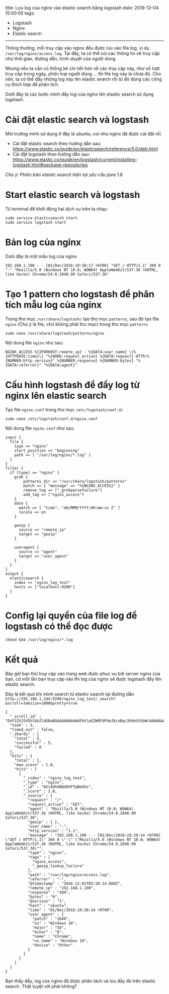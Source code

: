 title: Lưu log của nginx vào elastic search bằng logstash
date: 2016-12-04 15:00:00
tags:
  - Logstash
  - Nginx
  - Elastic search
---

Thông thường, mỗi truy cập vào nginx đều được lưu vào file log, ví dụ `/var/log/nginx/access.log`. Tại đây, ta có thể coi các thông tin về truy cập như thời gian, đường dẫn, trình duyệt của người dùng.

Nhưng nếu ta cần có thống kê chi tiết hơn về các truy cập này, như số lượt truy cập trong ngày, phân loại người dùng ... thì file log này là chưa đủ. Cho nên, ta có thể đẩy những log này lên elastic search rồi từ đó dùng các công cụ thích hợp để phân tích.

<!-- more -->

Dưới đây là các bước mình đẩy log của nginx lên elastic search sử dụng logstash.

# Cài đặt elastic search và logstash

Môi trường mình sử dụng ở đây là ubuntu, coi như nginx đã được cài đặt rồi.

- Cài đặt elastic search theo hướng dẫn sau: https://www.elastic.co/guide/en/elasticsearch/reference/5.0/deb.html
- Cài đặt logstash theo hướng dẫn sau: https://www.elastic.co/guide/en/logstash/current/installing-logstash.html#package-repositories

*Chú ý: Phiên bản elastic search hiện tại yêu cầu java 1.8*

# Start elastic search và logstash

Từ terminal để khởi động hai dịch vụ trên ta chạy:

```
sudo service elasticsearch start
sudo service logstash start
```

# Bản log của nginx

Dưói đây là một mẫu log của nginx

```
192.168.1.100 - - [01/Dec/2016:10:38:17 +0700] "GET / HTTP/1.1" 304 0 "-" "Mozilla/5.0 (Windows NT 10.0; WOW64) AppleWebKit/537.36 (KHTML, like Gecko) Chrome/54.0.2840.99 Safari/537.36"
```

# Tạo 1 pattern cho logstash để phân tích mẫu log của nginx

Trong thư mục `/usr/share/logstash/` tạo thư mục `patterns`, sau đó tạo file `nginx` (Chú ý là file, chứ không phải thư mục) trong thư mục `patterns`

```
sudo nano /usr/share/logstash/patterns/nginx
```

Nội dung file `nginx` như sau:

```
NGINX_ACCESS %{IPORHOST:remote_ip} - %{DATA:user_name} \[%{HTTPDATE:time}\] "%{WORD:request_action} %{DATA:request} HTTP/%{NUMBER:http_version}" %{NUMBER:response} %{NUMBER:bytes} "%{DATA:referrer}" "%{DATA:agent}"
```

# Cấu hình logstash để đẩy log từ nginx lên elastic search

Tạo file `nginx.conf` trong thư mục `/etc/logstash/conf.d/`

```
sudo nano /etc/logstash/conf.d/nginx.conf
```

Nội dung file `nginx.conf` như sau:

```
input {
  file {
    type => "nginx"
    start_position => "beginning"
    path => [ "/var/log/nginx/*.log" ]
  }
}
filter {
  if [type] == "nginx" {
    grok {
        patterns_dir => "/usr/share/logstash/patterns"
        match => { "message" => "%{NGINX_ACCESS}" }
        remove_tag => ["_grokparsefailure"]
        add_tag => ["nginx_access"]
    }
    date {
      match => [ "time", "dd/MMM/YYYY:HH:mm:ss Z" ]
      locale => en
    }

    geoip {
      source => "remote_ip"
      target => "geoip"
    }

    useragent {
      source => "agent"
      target => "user_agent"
    }
  }
}
output {
  elasticsearch {
    index => "nginx_log_test"
    hosts => ["localhost:9200"] 
  }
}
```

# Config lại quyền của file log để logstash có thể đọc được

```
chmod 644 /var/log/nginx/*.log
```

# Kết quả

Bây giờ bạn thử truy cập vào trang web được phục vụ bởi server nginx của bạn, cứ mỗi lần bạn truy cập vào thì log của nginx sẽ được logstash đẩy lên elastic search.

Đây là kết quả khi mình search từ elastic search tại đường dẫn `http://192.168.1.244:9200/nginx_log_test/_search?&scroll=1m&size=1000&pretty=true`

```
{
  "_scroll_id" : "DnF1ZXJ5VGhlbkZldGNoBQAAAAAAAAAdFkhleEZWRFdPUmJXcnBqc3h0eUtGbWcAAAAAAAAAHBZIZXhGVkRXT1JiV3JwanN4dHlLRm1nAAAAAAAAABoWSGV4RlZEV09SYldycGpzeHR5S0ZtZwAAAAAAAAAeFkhleEZWRFdPUmJXcnBqc3h0eUtGbWcAAAAAAAAAGxZIZXhGVkRXT1JiV3JwanN4dHlLRm1n",
  "took" : 3,
  "timed_out" : false,
  "_shards" : {
    "total" : 5,
    "successful" : 5,
    "failed" : 0
  },
  "hits" : {
    "total" : 1,
    "max_score" : 1.0,
    "hits" : [
      {
        "_index" : "nginx_log_test",
        "_type" : "nginx",
        "_id" : "AVi4dhUNQ4OVFTpBmGks",
        "_score" : 1.0,
        "_source" : {
          "request" : "/",
          "request_action" : "GET",
          "agent" : "Mozilla/5.0 (Windows NT 10.0; WOW64) AppleWebKit/537.36 (KHTML, like Gecko) Chrome/54.0.2840.99 Safari/537.36",
          "geoip" : { },
          "user_name" : "-",
          "http_version" : "1.1",
          "message" : "192.168.1.100 - - [01/Dec/2016:10:38:14 +0700] \"GET / HTTP/1.1\" 304 0 \"-\" \"Mozilla/5.0 (Windows NT 10.0; WOW64) AppleWebKit/537.36 (KHTML, like Gecko) Chrome/54.0.2840.99 Safari/537.36\"",
          "type" : "nginx",
          "tags" : [
            "nginx_access",
            "_geoip_lookup_failure"
          ],
          "path" : "/var/log/nginx/access.log",
          "referrer" : "-",
          "@timestamp" : "2016-12-01T03:38:14.000Z",
          "remote_ip" : "192.168.1.100",
          "response" : "304",
          "bytes" : "0",
          "@version" : "1",
          "host" : "ubuntu",
          "time" : "01/Dec/2016:10:38:14 +0700",
          "user_agent" : {
            "patch" : "2840",
            "os" : "Windows 10",
            "major" : "54",
            "minor" : "0",
            "name" : "Chrome",
            "os_name" : "Windows 10",
            "device" : "Other"
          }
        }
      }
    ]
  }
}
```

Bạn thấy đấy, log của nginx đã được phân tách và lưu đầy đủ trên elastic search. Thật tuyệt vời phải không?